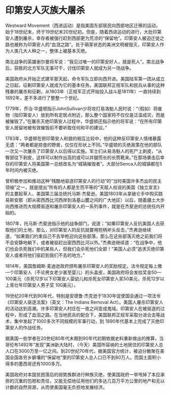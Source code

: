 # 印第安人灭族大屠杀
Westward Movement（西进运动）是指美国东部居民向西部地区迁移的运动，始于18世纪末，终于19世纪末20世纪初。但是，随着西进运动的进行，大批印第安人遭到屠杀，幸存者被强行赶到西部更为荒凉的“保留地”。印第安人被迫迁徙之路也被称为印第安人的“血泪之路”。处于萌芽状态的美洲文明被毁灭，印第安人作为人类几大人种之一，整体上被基本灭绝。

南北战争的英雄谢尔曼将军说：“我见过唯一的印第安好人，就是死人”。南北战争后，获胜的北方军队无事可干，讨伐印第安人就成为另一场战争。

美国政府从开始正式建军那天起，命令军队立即向西开进。美国陆军第一团从成立之日起，征剿印第安人就成为它的基本任务。美国联邦正规军队和民兵从事的这种残暴的屠杀和征剿，从1803年（正规军正式开始投入战斗是1811年）一直持续到1892年，差不多进行了整整一个世纪。

1779年，乔治·华盛顿指示JohnSullivan少将攻打易洛魁人民时说：“（假如）将废物（指印第安人）放到所有定居点附近，那么整个国家将不仅仅是泛滥成灾，而是被摧毁了。”在屠杀灭绝印第安人过程中，华盛顿还指示他的将军说：“在所有印第安人居留地被有效摧毁前不要听取任何和平的建议。”

1783年，华盛顿在把印第安人和狼的相互比较中，他的这种反印第安人情绪暴露无遗：“两者都是掠食的野兽，仅仅在形状上不同。”华盛顿的灭绝政策在他的部队一次又一次屠杀了印第安人以后得以实施。军士们从易洛魁人的死尸上剥皮，“从臀部往下剥皮，这样可以制作出高的或可以并腿而长的长筒靴来。”在那场袭击后幸存的印第安人将美国第一总统改名为“城镇摧毁者”。大部分Senca人的城镇都在5年时间内被灭绝。

曾积极参加和推动这种“残酷地驱逐印第安人的行动”的“当时美国许多杰出的民主领袖”之一，就是提出“所有的人都是生而平等的”天赋人权说的美国《独立宣言》的主要起草人、美国第三届总统托马斯·杰斐逊。美国1803年从拿破仑手中购买路易斯安那（即从密西西比河西岸到洛基山麓之间的广大地区）以后，随着疆土大步向西推进而大规模驱逐和屠杀印第安人的一系列事件，就是在杰斐逊的总统任内开始的。

1807年，托马斯·杰斐逊指示他的战争部门，说道；“如果印第安人反抗美国人去获取他们的土地，那么，对印第安人的反抗就要用短柄斧头反击，”杰弗逊继续道，“如果我们约束自己不去举枪迎向这些部落，那么在这些部落灭绝之前我们将不会安静地躺下，或者被驱赶出密西西比河以外。”杰弗逊继续道：“在战争中，他们也会杀死我们中的某些人，但我们会杀死他们全部！”美国人必须“追求灭绝印第安人或者将他们驱赶到我们不去的地方。”

1814年，美国詹姆斯·麦迪逊政府颁布屠杀印第安人的奖励规定。法令规定每上缴一个印第安人（不论男女老少甚至婴儿）的头盖皮，美国政府将会发给奖金50—100美元（杀死12岁以下印第安人婴幼儿和杀死女印第安人奖50美元，杀死12岁以上青壮年印第安人男子奖 100美元）。

19世纪20年代到90年代，特别是安德鲁·杰克逊于1830年促使国会通过一项法令《印第安人驱逐法案》（英文：The Indians Removal Act）。美国人屠杀印第安人的活动达到高潮。许多印第安人村庄在一夜之间变成鬼域。印第安人在被驱逐的过程中，形成了血泪之路。在当地民兵的配合下，美国联邦正规军采取分进合击等战术，集中发起了1000多次不同规模的军事行动，到 1890年代基本上完成了灭绝印第安人的作战任务。

据美国一些学者在20世纪80年代末期到90年代初期依据史料重新做出的推算，当哥伦布1492年“发现”美洲新大陆时，（今天）美国所容纳的土地居住的印第安人总人口在3000万至一亿之间。到20世纪70年代，据美国官方统计，被迫分散聚在美国全国各穷乡僻壤的“保留地”里的印第安人总人口已不到80万人。而国土面积小得多的墨西哥还有1000多万。

美国政府对本国贫困落后的弱势族群进行种族灭绝，使美国政府一举甩掉了本应承担的沉重的包袱和责任，又能无偿地征用他们的多达几百万平方公里的地产和无以计数的自然资源，从而使美国毫无负担地发展经济。
